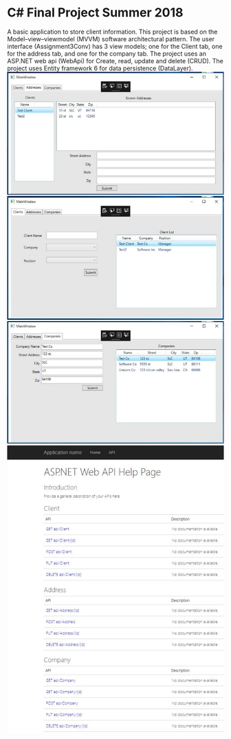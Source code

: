 # C# Final Project Summer 2018
A basic application to store client information.
This project is based on the Model–view–viewmodel (MVVM) software architectural pattern.
The user interface (Assignment3Conv) has 3 view models; one for the Client tab, one for the address tab, and one for the company tab.
The project uses an ASP.NET web api (WebApi) for Create, read, update and delete (CRUD).
The project uses Entity framework 6 for data persistence (DataLayer).
![](/addressTab.jpg)
![](/clientTab.jpg)
![](/companyTab.jpg)
![](/api.jpg)